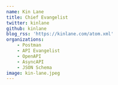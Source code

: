 ```yaml
---
name: Kin Lane
title: Chief Evangelist
twitter: kinlane
github: kinlane
blog_rss: 'https://kinlane.com/atom.xml'
organizations:
    - Postman
    - API Evangelist
    - OpenAPI
    - AsyncAPI
    - JSON Schema
image: kin-lane.jpeg
---
```

